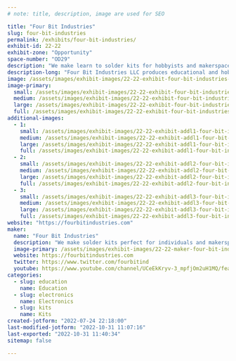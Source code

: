 ```yaml
---
# note: title, description, image are used for SEO

title: "Four Bit Industries"
slug: four-bit-industries
permalink: /exhibits/four-bit-industries/
exhibit-id: 22-22
exhibit-zone: "Opportunity"
space-number: "OD29"
description: "We make learn to solder kits for hobbyists and makerspaces."
description-long: "Four Bit Industries LLC produces educational and hobbyist electronics projects. It is located in Tampa, FL. If you are interested in bulk orders or a customized version of one of our products, please contact us!"
image: /assets/images/exhibit-images/22-22-exhibit-four-bit-industries-43-logobwhires-316-large.png
image-primary: 
  small: /assets/images/exhibit-images/22-22-exhibit-four-bit-industries-43-logobwhires-316-small.png
  medium: /assets/images/exhibit-images/22-22-exhibit-four-bit-industries-43-logobwhires-316-medium.png
  large: /assets/images/exhibit-images/22-22-exhibit-four-bit-industries-43-logobwhires-316-large.png
  full: /assets/images/exhibit-images/22-22-exhibit-four-bit-industries-43-logobwhires-316-full.png
additional-images: 
  - 1:
    small: /assets/images/exhibit-images/22-22-exhibit-addl1-four-bit-industries-mainfront-small.JPG
    medium: /assets/images/exhibit-images/22-22-exhibit-addl1-four-bit-industries-mainfront-medium.JPG
    large: /assets/images/exhibit-images/22-22-exhibit-addl1-four-bit-industries-mainfront-large.JPG
    full: /assets/images/exhibit-images/22-22-exhibit-addl1-four-bit-industries-mainfront-full.JPG
  - 2:
    small: /assets/images/exhibit-images/22-22-exhibit-addl2-four-bit-industries-standing-small.png
    medium: /assets/images/exhibit-images/22-22-exhibit-addl2-four-bit-industries-standing-medium.png
    large: /assets/images/exhibit-images/22-22-exhibit-addl2-four-bit-industries-standing-large.png
    full: /assets/images/exhibit-images/22-22-exhibit-addl2-four-bit-industries-standing-full.png
  - 3:
    small: /assets/images/exhibit-images/22-22-exhibit-addl3-four-bit-industries-materials-small.png
    medium: /assets/images/exhibit-images/22-22-exhibit-addl3-four-bit-industries-materials-medium.png
    large: /assets/images/exhibit-images/22-22-exhibit-addl3-four-bit-industries-materials-large.png
    full: /assets/images/exhibit-images/22-22-exhibit-addl3-four-bit-industries-materials-full.png
website: "https://fourbitindustries.com"
maker: 
  name: "Four Bit Industries"
  description: "We make solder kits perfect for individuals and makerspaces."
  image-primary: /assets/images/exhibit-images/22-22-maker-four-bit-industries-logobwhires-medium.png
  website: https://fourbitindustries.com
  twitter: https://www.twitter.com/fourbitind
  youtube: https://www.youtube.com/channel/UCeEkKryv-3_mpfjOm2uH1MQ/featured
categories: 
  - slug: education
    name: Education
  - slug: electronics
    name: Electronics
  - slug: kits
    name: Kits
created-jotform: "2022-07-24 22:18:00"
last-modified-jotform: "2022-10-31 11:07:16"
last-exported: "2022-10-31 11:40:34"
sitemap: false

---
```

